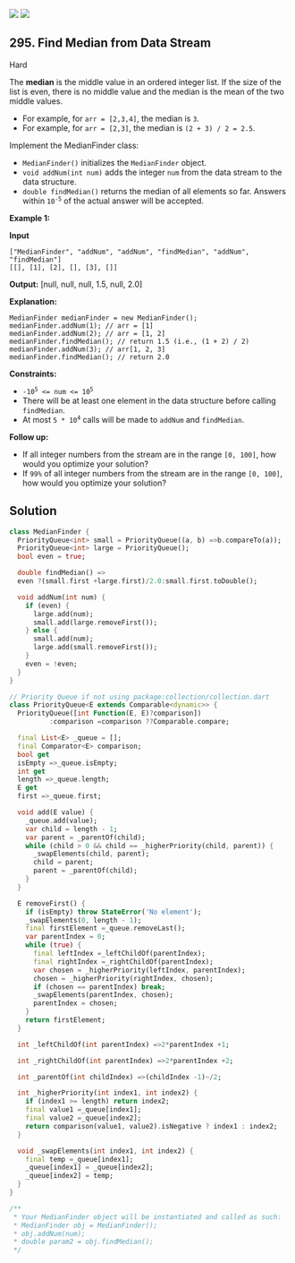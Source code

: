 [![](https://img.shields.io/github/stars/javadev/LeetCode-in-All?label=Stars&style=flat-square)](https://github.com/javadev/LeetCode-in-All)
[![](https://img.shields.io/github/forks/javadev/LeetCode-in-All?label=Fork%20me%20on%20GitHub%20&style=flat-square)](https://github.com/javadev/LeetCode-in-All/fork)

## 295\. Find Median from Data Stream

Hard

The **median** is the middle value in an ordered integer list. If the size of the list is even, there is no middle value and the median is the mean of the two middle values.

*   For example, for `arr = [2,3,4]`, the median is `3`.
*   For example, for `arr = [2,3]`, the median is `(2 + 3) / 2 = 2.5`.

Implement the MedianFinder class:

*   `MedianFinder()` initializes the `MedianFinder` object.
*   `void addNum(int num)` adds the integer `num` from the data stream to the data structure.
*   `double findMedian()` returns the median of all elements so far. Answers within <code>10<sup>-5</sup></code> of the actual answer will be accepted.

**Example 1:**

**Input**

    ["MedianFinder", "addNum", "addNum", "findMedian", "addNum", "findMedian"]
    [[], [1], [2], [], [3], []]

**Output:** [null, null, null, 1.5, null, 2.0]

**Explanation:**

    MedianFinder medianFinder = new MedianFinder();
    medianFinder.addNum(1); // arr = [1]
    medianFinder.addNum(2); // arr = [1, 2]
    medianFinder.findMedian(); // return 1.5 (i.e., (1 + 2) / 2)
    medianFinder.addNum(3); // arr[1, 2, 3]
    medianFinder.findMedian(); // return 2.0 

**Constraints:**

*   <code>-10<sup>5</sup> <= num <= 10<sup>5</sup></code>
*   There will be at least one element in the data structure before calling `findMedian`.
*   At most <code>5 * 10<sup>4</sup></code> calls will be made to `addNum` and `findMedian`.

**Follow up:**

*   If all integer numbers from the stream are in the range `[0, 100]`, how would you optimize your solution?
*   If `99%` of all integer numbers from the stream are in the range `[0, 100]`, how would you optimize your solution?

## Solution

```dart
class MedianFinder {
  PriorityQueue<int> small = PriorityQueue((a, b) =>b.compareTo(a));
  PriorityQueue<int> large = PriorityQueue();
  bool even = true;

  double findMedian() =>
  even ?(small.first +large.first)/2.0:small.first.toDouble();

  void addNum(int num) {
    if (even) {
      large.add(num);
      small.add(large.removeFirst());
    } else {
      small.add(num);
      large.add(small.removeFirst());
    }
    even = !even;
  }
}

// Priority Queue if not using package:collection/collection.dart
class PriorityQueue<E extends Comparable<dynamic>> {
  PriorityQueue([int Function(E, E)?comparison])
          :comparison =comparison ??Comparable.compare;

  final List<E> _queue = [];
  final Comparator<E> comparison;
  bool get
  isEmpty =>_queue.isEmpty;
  int get
  length =>_queue.length;
  E get
  first =>_queue.first;

  void add(E value) {
    _queue.add(value);
    var child = length - 1;
    var parent = _parentOf(child);
    while (child > 0 && child == _higherPriority(child, parent)) {
      _swapElements(child, parent);
      child = parent;
      parent = _parentOf(child);
    }
  }

  E removeFirst() {
    if (isEmpty) throw StateError('No element');
    _swapElements(0, length - 1);
    final firstElement =_queue.removeLast();
    var parentIndex = 0;
    while (true) {
      final leftIndex =_leftChildOf(parentIndex);
      final rightIndex =_rightChildOf(parentIndex);
      var chosen = _higherPriority(leftIndex, parentIndex);
      chosen = _higherPriority(rightIndex, chosen);
      if (chosen == parentIndex) break;
      _swapElements(parentIndex, chosen);
      parentIndex = chosen;
    }
    return firstElement;
  }

  int _leftChildOf(int parentIndex) =>2*parentIndex +1;

  int _rightChildOf(int parentIndex) =>2*parentIndex +2;

  int _parentOf(int childIndex) =>(childIndex -1)~/2;

  int _higherPriority(int index1, int index2) {
    if (index1 >= length) return index2;
    final value1 =_queue[index1];
    final value2 =_queue[index2];
    return comparison(value1, value2).isNegative ? index1 : index2;
  }

  void _swapElements(int index1, int index2) {
    final temp =_queue[index1];
    _queue[index1] = _queue[index2];
    _queue[index2] = temp;
  }
}

/**
 * Your MedianFinder object will be instantiated and called as such:
 * MedianFinder obj = MedianFinder();
 * obj.addNum(num);
 * double param2 = obj.findMedian();
 */
```